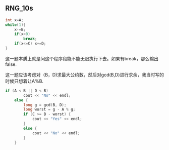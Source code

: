 ## RNG_10s

```c++
int x=A;
while(1){
    x-=B;
    if(x<0)
        break;
    if(x<=C) x+=D;
}
```

这一题本质上就是问这个程序段能不能无限执行下去。如果有break，那么输出false. 

这一题应该考虑对（B，D)求最大公约数，然后对gcd(B,D)进行求余，我当时写的时候只想着让A%B. 

```C++
if (A < B || D < B)
		cout << "No" << endl;
	else {
		long g = gcd(B, D);
		long worst = g - A % g;
		if (C >= B - worst) {
			cout << "Yes" << endl;
		}
		else {
			cout << "No" << endl;
		}
	}
```



